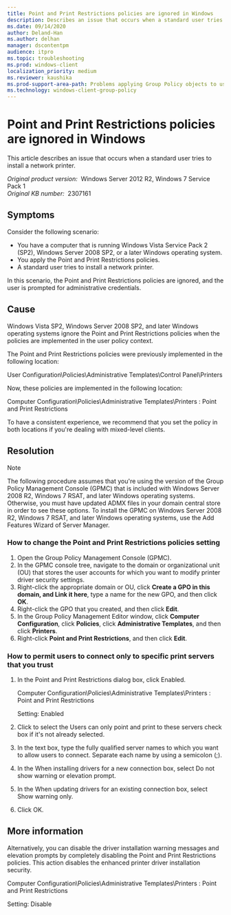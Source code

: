 ```yaml
---
title: Point and Print Restrictions policies are ignored in Windows
description: Describes an issue that occurs when a standard user tries to install a network printer. Provides a resolution.
ms.date: 09/14/2020
author: Deland-Han
ms.author: delhan
manager: dscontentpm
audience: itpro
ms.topic: troubleshooting
ms.prod: windows-client
localization_priority: medium
ms.reviewer: kaushika
ms.prod-support-area-path: Problems applying Group Policy objects to users or computers
ms.technology: windows-client-group-policy
---
```

# Point and Print Restrictions policies are ignored in Windows

This article describes an issue that occurs when a standard user tries to install a network printer. 

_Original product version:_ &nbsp;Windows Server 2012 R2, Windows 7 Service Pack 1  
_Original KB number:_ &nbsp;2307161

## Symptoms

Consider the following scenario:
- You have a computer that is running Windows Vista Service Pack 2 (SP2), Windows Server 2008 SP2, or a later Windows operating system. 
- You apply the Point and Print Restrictions policies.
- A standard user tries to install a network printer.

In this scenario, the Point and Print Restrictions policies are ignored, and the user is prompted for administrative credentials.

## Cause

Windows Vista SP2, Windows Server 2008 SP2, and later Windows operating systems ignore the Point and Print Restrictions policies when the policies are implemented in the user policy context.

The Point and Print Restrictions policies were previously implemented in the following location:

User Configuration\Policies\Administrative Templates\Control Panel\Printers 

Now, these policies are implemented in the following location:

Computer Configuration\Policies\Administrative Templates\Printers : Point and Print Restrictions

To have a consistent experience, we recommend that you set the policy in both locations if you're dealing with mixed-level clients.

## Resolution

> [!NOTE]
> The following procedure assumes that you're using the version of the Group Policy Management Console (GPMC) that is included with Windows Server 2008 R2, Windows 7 RSAT, and later Windows operating systems. Otherwise, you must have updated ADMX files in your domain central store in order to see these options. To install the GPMC on Windows Server 2008 R2, Windows 7 RSAT, and later Windows operating systems, use the Add Features Wizard of Server Manager. 

### How to change the Point and Print Restrictions policies setting

1. Open the Group Policy Management Console (GPMC).
2. In the GPMC console tree, navigate to the domain or organizational unit (OU) that stores the user accounts for which you want to modify printer driver security settings.
3. Right-click the appropriate domain or OU, click **Create a GPO in this domain, and Link it here**, type a name for the new GPO, and then click **OK**.
4. Right-click the GPO that you created, and then click **Edit**.
5. In the Group Policy Management Editor window, click **Computer Configuration**, click **Policies**, click **Administrative Templates**, and then click **Printers**.
6. Right-click **Point and Print Restrictions**, and then click **Edit**.

### How to permit users to connect only to specific print servers that you trust


1. In the Point and Print Restrictions dialog box, click Enabled.

    Computer Configuration\Policies\Administrative Templates\Printers : Point and Print Restrictions  
    
    Setting: Enabled 
    
2. Click to select the Users can only point and print to these servers check box if it's not already selected.
3. In the text box, type the fully qualified server names to which you want to allow users to connect. Separate each name by using a semicolon (;).
4. In the When installing drivers for a new connection box, select Do not show warning or elevation prompt.
5. In the When updating drivers for an existing connection box, select Show warning only.
6. Click OK.


## More information

Alternatively, you can disable the driver installation warning messages and elevation prompts by completely disabling the Point and Print Restrictions policies. This action disables the enhanced printer driver installation security.

Computer Configuration\Policies\Administrative Templates\Printers : Point and Print Restrictions  

Setting: Disable
